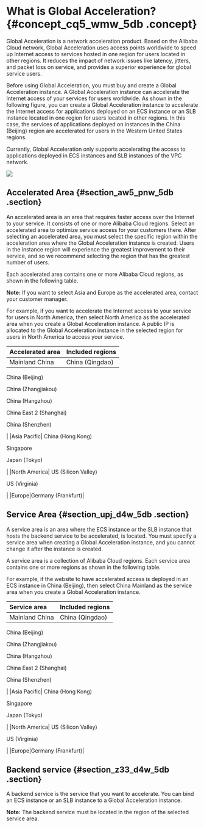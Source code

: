 # What is Global Acceleration? {#concept_cq5_wmw_5db .concept}

Global Acceleration is a network acceleration product. Based on the Alibaba Cloud network, Global Acceleration uses access points worldwide to speed up Internet access to services hosted in one region for users located in other regions. It reduces the impact of network issues like latency, jitters, and packet loss on service, and provides a superior experience for global service users.

Before using Global Acceleration, you must buy and create a Global Acceleration instance. A Global Acceleration instance can accelerate the Internet access of your services for users worldwide. As shown in the following figure, you can create a Global Acceleration instance to accelerate the Internet access for applications deployed on an ECS instance or an SLB instance located in one region for users located in other regions. In this case, the services of applications deployed on instances in the China \(Beijing\) region are accelerated for users in the Western United States regions.

Currently, Global Acceleration only supports accelerating the access to applications deployed in ECS instances and SLB instances of the VPC network.

![](http://static-aliyun-doc.oss-cn-hangzhou.aliyuncs.com/assets/img/12626/15427156071354_en-US.png)

## Accelerated Area {#section_aw5_pnw_5db .section}

An accelerated area is an area that requires faster access over the Internet to your service. It consists of one or more Alibaba Cloud regions. Select an accelerated area to optimize service access for your customers there. After selecting an accelerated area, you must select the specific region within the acceleration area where the Global Acceleration instance is created. Users in the instance region will experience the greatest improvement to their service, and so we recommend selecting the region that has the greatest number of users.

Each accelerated area contains one or more Alibaba Cloud regions, as shown in the following table.

**Note:** If you want to select Asia and Europe as the accelerated area, contact your customer manager.

For example, if you want to accelerate the Internet access to your service for users in North America, then select North America as the accelerated area when you create a Global Acceleration instance. A public IP is allocated to the Global Acceleration instance in the selected region for users in North America to access your service.

|Accelerated area|Included regions|
|:---------------|:---------------|
|Mainland China| China \(Qingdao\) 

 China \(Beijing\)  

 China \(Zhangjiakou\)

 China \(Hangzhou\)

 China East 2 \(Shanghai\)

 China \(Shenzhen\)

 |
|Asia Pacific| China \(Hong Kong\)

 Singapore

 Japan \(Tokyo\)

 |
|North America| US \(Silicon Valley\)

 US \(Virginia\)

 |
|Europe|Germany \(Frankfurt\)|

## Service Area {#section_upj_d4w_5db .section}

A service area is an area where the ECS instance or the SLB instance that hosts the backend service to be accelerated, is located. You must specify a service area when creating a Global Acceleration instance, and you cannot change it after the instance is created.

A service area is a collection of Alibaba Cloud regions. Each service area contains one or more regions as shown in the following table.

For example, if the website to have accelerated access is deployed in an ECS instance in China \(Beijing\), then select China Mainland as the service area when you create a Global Acceleration instance.

|Service area|Included regions|
|:-----------|:---------------|
|Mainland China| China \(Qingdao\) 

 China \(Beijing\)  

 China \(Zhangjiakou\)

 China \(Hangzhou\)

 China East 2 \(Shanghai\)

 China \(Shenzhen\)

 |
|Asia Pacific| China \(Hong Kong\)

 Singapore

 Japan \(Tokyo\)

 |
|North America| US \(Silicon Valley\)

 US \(Virginia\)

 |
|Europe|Germany \(Frankfurt\)|

## Backend service {#section_z33_d4w_5db .section}

A backend service is the service that you want to accelerate. You can bind an ECS instance or an SLB instance to a Global Acceleration instance. 

**Note:** The backend service must be located in the region of the selected service area.

